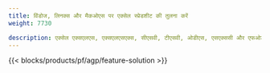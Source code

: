 ```yaml
---
title: विंडोज, लिनक्स और मैकओएस पर एक्सेल स्प्रेडशीट की तुलना करें 
weight: 7730

description: एक्सेल एक्सएलएस, एक्सएलएसएक्स, सीएसवी, टीएसवी, ओडीएस, एसएक्ससी और एफओडीएस फ़ाइल तुलना के लिए मुफ्त ऐप और एपीआई
---
```

{{< blocks/products/pf/agp/feature-solution >}} 

